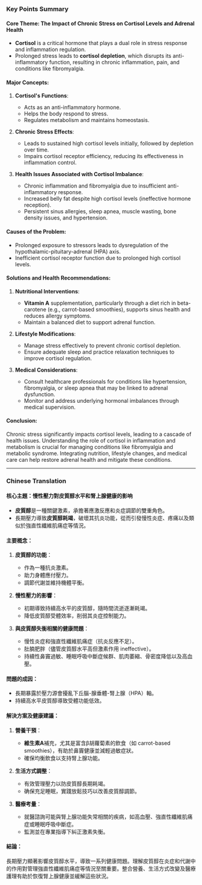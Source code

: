 ### Key Points Summary

#### Core Theme: The Impact of Chronic Stress on Cortisol Levels and Adrenal Health
- **Cortisol** is a critical hormone that plays a dual role in stress response and inflammation regulation.
- Prolonged stress leads to **cortisol depletion**, which disrupts its anti-inflammatory function, resulting in chronic inflammation, pain, and conditions like fibromyalgia.

#### Major Concepts:
1. **Cortisol's Functions**:
   - Acts as an anti-inflammatory hormone.
   - Helps the body respond to stress.
   - Regulates metabolism and maintains homeostasis.

2. **Chronic Stress Effects**:
   - Leads to sustained high cortisol levels initially, followed by depletion over time.
   - Impairs cortisol receptor efficiency, reducing its effectiveness in inflammation control.

3. **Health Issues Associated with Cortisol Imbalance**:
   - Chronic inflammation and fibromyalgia due to insufficient anti-inflammatory response.
   - Increased belly fat despite high cortisol levels (ineffective hormone reception).
   - Persistent sinus allergies, sleep apnea, muscle wasting, bone density issues, and hypertension.

#### Causes of the Problem:
- Prolonged exposure to stressors leads to dysregulation of the hypothalamic-pituitary-adrenal (HPA) axis.
- Inefficient cortisol receptor function due to prolonged high cortisol levels.

#### Solutions and Health Recommendations:
1. **Nutritional Interventions**:
   - **Vitamin A** supplementation, particularly through a diet rich in beta-carotene (e.g., carrot-based smoothies), supports sinus health and reduces allergy symptoms.
   - Maintain a balanced diet to support adrenal function.

2. **Lifestyle Modifications**:
   - Manage stress effectively to prevent chronic cortisol depletion.
   - Ensure adequate sleep and practice relaxation techniques to improve cortisol regulation.

3. **Medical Considerations**:
   - Consult healthcare professionals for conditions like hypertension, fibromyalgia, or sleep apnea that may be linked to adrenal dysfunction.
   - Monitor and address underlying hormonal imbalances through medical supervision.

#### Conclusion:
Chronic stress significantly impacts cortisol levels, leading to a cascade of health issues. Understanding the role of cortisol in inflammation and metabolism is crucial for managing conditions like fibromyalgia and metabolic syndrome. Integrating nutrition, lifestyle changes, and medical care can help restore adrenal health and mitigate these conditions.

---

### Chinese Translation

#### 核心主題：慢性壓力對皮質醇水平和腎上腺健康的影响
- **皮質醇**是一種關鍵激素，承擔著應激反應和炎症調節的雙重角色。
- 長期壓力導致**皮質醇耗竭**，破壞其抗炎功能，從而引發慢性炎症、疼痛以及類似於強直性纖維肌痛症等情況。

#### 主要概念：
1. **皮質醇的功能**：
   - 作為一種抗炎激素。
   - 助力身體應付壓力。
   - 調節代謝並維持機體平衡。

2. **慢性壓力的影響**：
   - 初期導致持續高水平的皮質醇，隨時間流逝逐漸耗竭。
   - 降低皮質醇受體效率，削弱其炎症控制能力。

3. **與皮質醇失衡相關的健康問題**：
   - 慢性炎症和強直性纖維肌痛症（抗炎反應不足）。
   - 肚腩肥胖（儘管皮質醇水平高但激素作用 ineffective）。
   - 持續性鼻竇過敏、睡眠呼吸中斷症候群、肌肉萎縮、骨密度降低以及高血壓。

#### 問題的成因：
- 長期暴露於壓力源會擾亂下丘腦-腺垂體-腎上腺（HPA）軸。
- 持續高水平皮質醇導致受體功能低效。

#### 解決方案及健康建議：
1. **營養干預**：
   - **維生素A**補充，尤其是富含β胡蘿蔔素的飲食（如 carrot-based smoothies），有助於鼻竇健康並減輕過敏症狀。
   - 確保均衡飲食以支持腎上腺功能。

2. **生活方式調整**：
   - 有效管理壓力以防皮質醇長期耗竭。
   - 确保充足睡眠，實踐放鬆技巧以改善皮質醇調節。

3. **醫療考量**：
   - 就醫諮詢可能與腎上腺功能失常相關的疾病，如高血壓、強直性纖維肌痛症或睡眠呼吸中斷症。
   - 監測並在專業指導下糾正激素失衡。

#### 結論：
長期壓力顯著影響皮質醇水平，導致一系列健康問題。理解皮質醇在炎症和代謝中的作用對管理強直性纖維肌痛症等情況至關重要。整合營養、生活方式改變及醫療護理有助於恢復腎上腺健康並緩解這些狀況。